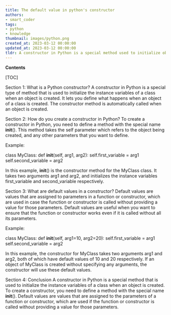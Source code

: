 ```yaml
---
title: The default value in python's constructor
authors:
- smart_coder
tags:
- python
- knowledge
thumbnail: images/python.png
created_at: 2023-03-12 00:00:00
updated_at: 2023-03-12 00:00:00
tldr: A constructor in Python is a special method used to initialize objects and can have default parameter values assigned to its parameters.
---
```


**Contents**

[TOC]

Section 1: What is a Python constructor?
A constructor in Python is a special type of method that is used to initialize the instance variables of a class when an object is created. It lets you define what happens when an object of a class is created. The constructor method is automatically called when an object is created.

Section 2: How do you create a constructor in Python?
To create a constructor in Python, you need to define a method with the special name __init__(). This method takes the self parameter which refers to the object being created, and any other parameters that you want to define.

Example:

class MyClass:
    def __init__(self, arg1, arg2):
        self.first_variable = arg1
        self.second_variable = arg2

In this example, __init__() is the constructor method for the MyClass class. It takes two arguments arg1 and arg2, and initializes the instance variables first_variable and second_variable respectively.

Section 3: What are default values in a constructor?
Default values are values that are assigned to parameters in a function or constructor, which are used in case the function or constructor is called without providing a value for those parameters. Default values are useful when you want to ensure that the function or constructor works even if it is called without all its parameters.

Example:

class MyClass:
    def __init__(self, arg1=10, arg2=20):
        self.first_variable = arg1
        self.second_variable = arg2

In this example, the constructor for MyClass takes two arguments arg1 and arg2, both of which have default values of 10 and 20 respectively. If an object of MyClass is created without specifying any arguments, the constructor will use these default values.

Section 4: Conclusion
A constructor in Python is a special method that is used to initialize the instance variables of a class when an object is created. To create a constructor, you need to define a method with the special name __init__(). Default values are values that are assigned to the parameters of a function or constructor, which are used if the function or constructor is called without providing a value for those parameters.
